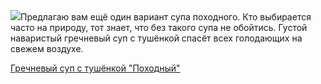 <!--2025-06-06 14:23:31-->
<div class="yb">
  <div class="rss povarenok"><a href="https://www.povarenok.ru/recipes/show/182772/"><img src="https://www.povarenok.ru/data/cache/2025jun/06/49/3179991_88657-640x480.jpg"></a>Предлагаю вам ещё один вариант супа походного. Кто выбирается часто на природу, тот знает, что без такого супа не обойтись. Густой наваристый гречневый суп с тушёнкой спасёт всех голодающих на свежем воздухе. <p class="titl"><a href="https://www.povarenok.ru/recipes/show/182772/">Гречневый суп с тушёнкой "Походный"</a></p></div>
</div>

